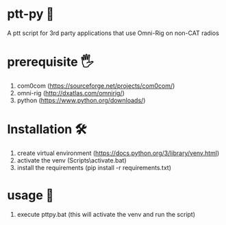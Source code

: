 # ptt-py 🌺
A ptt script for 3rd party applications that use Omni-Rig on non-CAT radios

# prerequisite 🖐️
1. com0com (https://sourceforge.net/projects/com0com/)
2. omni-rig (http://dxatlas.com/omnirig/)
3. python (https://www.python.org/downloads/)

# Installation 🛠
1. create virtual environment (https://docs.python.org/3/library/venv.html)
2. activate the venv (Scripts\activate.bat)
3. install the requirements (pip install -r requirements.txt)

# usage 🚀
1. execute pttpy.bat (this will activate the venv and run the script)
